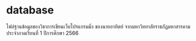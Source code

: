 # database
ไฟล์ฐานข้อมูลของวิชาการเขียนเว็บโปรแกรมมิ่ง ของนายอาทิตย์ 
จากมหาวิทยาลัยราชภัฏมหาสารคาม ประจำภาดเรียนที่ 1 ปีการศึกษา 2566
